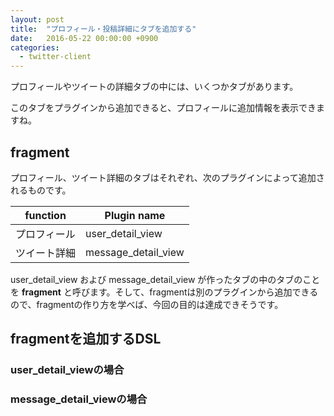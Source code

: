 ```yaml
---
layout: post
title:  "プロフィール・投稿詳細にタブを追加する"
date:   2016-05-22 00:00:00 +0900
categories:
  - twitter-client
---
```


プロフィールやツイートの詳細タブの中には、いくつかタブがあります。

このタブをプラグインから追加できると、プロフィールに追加情報を表示できますね。

## fragment
プロフィール、ツイート詳細のタブはそれぞれ、次のプラグインによって追加されるものです。

| function   | Plugin name           |
|------------|-----------------------|
| プロフィール | user\_detail\_view    |
| ツイート詳細 | message\_detail\_view |

user\_detail\_view および message\_detail\_view が作ったタブの中のタブのことを **fragment** と呼びます。そして、fragmentは別のプラグインから追加できるので、fragmentの作り方を学べば、今回の目的は達成できそうです。

## fragmentを追加するDSL
### user\_detail\_viewの場合

### message\_detail\_viewの場合
